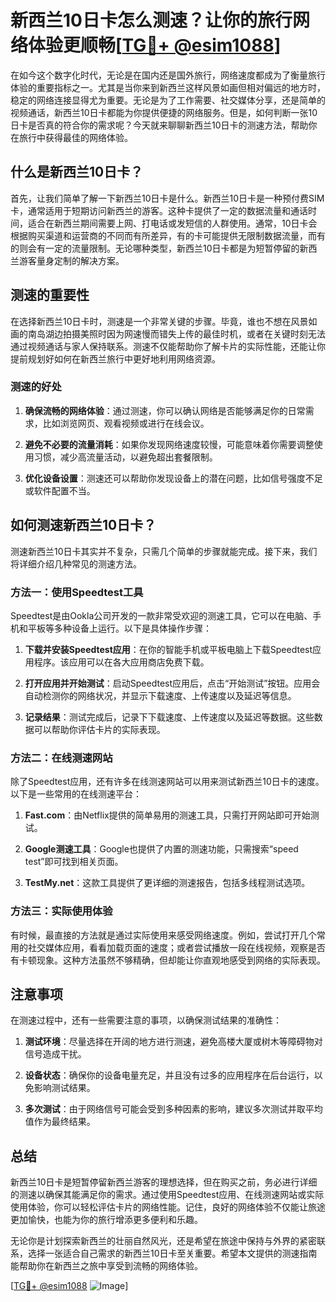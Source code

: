 # 新西兰10日卡怎么测速？让你的旅行网络体验更顺畅[[TG💪+ @esim1088](https://t.me/s/esim1088)]

在如今这个数字化时代，无论是在国内还是国外旅行，网络速度都成为了衡量旅行体验的重要指标之一。尤其是当你来到新西兰这样风景如画但相对偏远的地方时，稳定的网络连接显得尤为重要。无论是为了工作需要、社交媒体分享，还是简单的视频通话，新西兰10日卡都能为你提供便捷的网络服务。但是，如何判断一张10日卡是否真的符合你的需求呢？今天就来聊聊新西兰10日卡的测速方法，帮助你在旅行中获得最佳的网络体验。

## 什么是新西兰10日卡？

首先，让我们简单了解一下新西兰10日卡是什么。新西兰10日卡是一种预付费SIM卡，通常适用于短期访问新西兰的游客。这种卡提供了一定的数据流量和通话时间，适合在新西兰期间需要上网、打电话或发短信的人群使用。通常，10日卡会根据购买渠道和运营商的不同而有所差异，有的卡可能提供无限制数据流量，而有的则会有一定的流量限制。无论哪种类型，新西兰10日卡都是为短暂停留的新西兰游客量身定制的解决方案。

## 测速的重要性

在选择新西兰10日卡时，测速是一个非常关键的步骤。毕竟，谁也不想在风景如画的南岛湖边拍摄美照时因为网速慢而错失上传的最佳时机，或者在关键时刻无法通过视频通话与家人保持联系。测速不仅能帮助你了解卡片的实际性能，还能让你提前规划好如何在新西兰旅行中更好地利用网络资源。

### 测速的好处

1. **确保流畅的网络体验**：通过测速，你可以确认网络是否能够满足你的日常需求，比如浏览网页、观看视频或进行在线会议。
   
2. **避免不必要的流量消耗**：如果你发现网络速度较慢，可能意味着你需要调整使用习惯，减少高流量活动，以避免超出套餐限制。

3. **优化设备设置**：测速还可以帮助你发现设备上的潜在问题，比如信号强度不足或软件配置不当。

## 如何测速新西兰10日卡？

测速新西兰10日卡其实并不复杂，只需几个简单的步骤就能完成。接下来，我们将详细介绍几种常见的测速方法。

### 方法一：使用Speedtest工具

Speedtest是由Ookla公司开发的一款非常受欢迎的测速工具，它可以在电脑、手机和平板等多种设备上运行。以下是具体操作步骤：

1. **下载并安装Speedtest应用**：在你的智能手机或平板电脑上下载Speedtest应用程序。该应用可以在各大应用商店免费下载。

2. **打开应用并开始测试**：启动Speedtest应用后，点击“开始测试”按钮。应用会自动检测你的网络状况，并显示下载速度、上传速度以及延迟等信息。

3. **记录结果**：测试完成后，记录下下载速度、上传速度以及延迟等数据。这些数据可以帮助你评估卡片的实际表现。

### 方法二：在线测速网站

除了Speedtest应用，还有许多在线测速网站可以用来测试新西兰10日卡的速度。以下是一些常用的在线测速平台：

1. **Fast.com**：由Netflix提供的简单易用的测速工具，只需打开网站即可开始测试。

2. **Google测速工具**：Google也提供了内置的测速功能，只需搜索“speed test”即可找到相关页面。

3. **TestMy.net**：这款工具提供了更详细的测速报告，包括多线程测试选项。

### 方法三：实际使用体验

有时候，最直接的方法就是通过实际使用来感受网络速度。例如，尝试打开几个常用的社交媒体应用，看看加载页面的速度；或者尝试播放一段在线视频，观察是否有卡顿现象。这种方法虽然不够精确，但却能让你直观地感受到网络的实际表现。

## 注意事项

在测速过程中，还有一些需要注意的事项，以确保测试结果的准确性：

1. **测试环境**：尽量选择在开阔的地方进行测速，避免高楼大厦或树木等障碍物对信号造成干扰。

2. **设备状态**：确保你的设备电量充足，并且没有过多的应用程序在后台运行，以免影响测试结果。

3. **多次测试**：由于网络信号可能会受到多种因素的影响，建议多次测试并取平均值作为最终结果。

## 总结

新西兰10日卡是短暂停留新西兰游客的理想选择，但在购买之前，务必进行详细的测速以确保其能满足你的需求。通过使用Speedtest应用、在线测速网站或实际使用体验，你可以轻松评估卡片的网络性能。记住，良好的网络体验不仅能让旅途更加愉快，也能为你的旅行增添更多便利和乐趣。

无论你是计划探索新西兰的壮丽自然风光，还是希望在旅途中保持与外界的紧密联系，选择一张适合自己需求的新西兰10日卡至关重要。希望本文提供的测速指南能帮助你在新西兰之旅中享受到流畅的网络体验。

[[TG💪+ @esim1088](https://t.me/s/esim1088) ![Image](https://i.postimg.cc/4NQfJmqS/Snipaste-2025-05-13-00-14-12.png)]